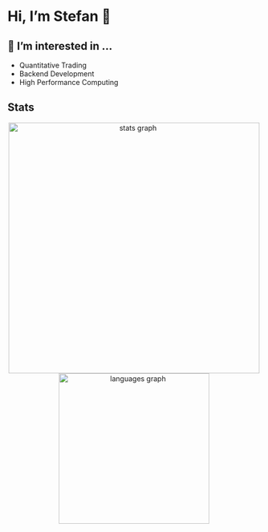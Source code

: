 #  Hi, I’m Stefan 👋
## 👀 I’m interested in ...
- Quantitative Trading
- Backend Development
- High Performance Computing

## Stats

<div align="center">
    <img src="https://github-readme-stats.vercel.app/api?username=StefanNede&hide_title=true&hide_rank=false&show_icons=true&include_all_commits=true&count_private=true&disable_animations=false&theme=tokyonight&locale=en&hide_border=false&order=1" height="500" alt="stats graph"  />
</div>
<div align="center">
  <img src="https://github-readme-stats.vercel.app/api/top-langs/?username=StefanNede&stats_format=bytes&theme=tokyonight" height="300" alt="languages graph"  />
</div>



